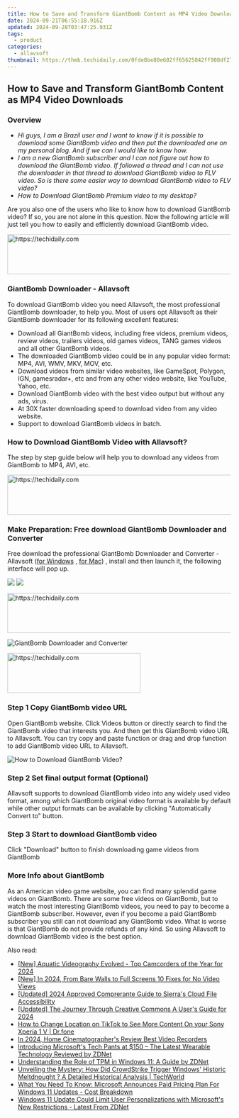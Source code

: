 ```yaml
---
title: How to Save and Transform GiantBomb Content as MP4 Video Downloads
date: 2024-09-21T06:55:18.916Z
updated: 2024-09-28T03:47:25.931Z
tags:
  - product
categories:
  - allavsoft
thumbnail: https://thmb.techidaily.com/0fde8be80e602ff65625842ff908df27188b320349e0a53c08ea2eca9a5b67ed.jpg
---
```


## How to Save and Transform GiantBomb Content as MP4 Video Downloads

### Overview

* _Hi guys, I am a Brazil user and I want to know if it is possible to download some GiantBomb video and then put the downloaded one on my personal blog. And if we can I would like to know how._
* _I am a new GiantBomb subscriber and I can not figure out how to download the GiantBomb video. If followed a thread and I can not use the downloader in that thread to download GiantBomb video to FLV video. So is there some easier way to download GiantBomb video to FLV video?_
* _How to Download GiantBomb Premium video to my desktop?_

Are you also one of the users who like to know how to download GiantBomb video? If so, you are not alone in this question. Now the following article will just tell you how to easily and efficiently download GiantBomb video.

<!-- affiliate ads begin -->
<a href="https://aligracehair.sjv.io/c/5597632/1885932/19272" target="_top" id="1885932">
  <img src="//a.impactradius-go.com/display-ad/19272-1885932" border="0" alt="https://techidaily.com" width="728" height="90"/>
</a>
<img height="0" width="0" src="https://aligracehair.sjv.io/i/5597632/1885932/19272" style="position:absolute;visibility:hidden;" border="0" />
<!-- affiliate ads end -->

### GiantBomb Downloader - Allavsoft

To download GiantBomb video you need Allavsoft, the most professional GiantBomb downloader, to help you. Most of users opt Allavsoft as their GiantBomb downloader for its following excellent features:

* Download all GiantBomb videos, including free videos, premium videos, review videos, trailers videos, old games videos, TANG games videos and all other GiantBomb videos.
* The downloaded GiantBomb video could be in any popular video format: MP4, AVI, WMV, MKV, MOV, etc.
* Download videos from similar video websites, like GameSpot, Polygon, IGN, gamesradar+, etc and from any other video website, like YouTube, Yahoo, etc.
* Download GiantBomb video with the best video output but without any ads, virus.
* At 30X faster downloading speed to download video from any video website.
* Support to download GiantBomb videos in batch.

### How to Download GiantBomb Video with Allavsoft?

The step by step guide below will help you to download any videos from GiantBomb to MP4, AVI, etc.

<!-- affiliate ads begin -->
<a href="https://appsumo.8odi.net/c/5597632/2151870/7443" target="_top" id="2151870">
  <img src="//a.impactradius-go.com/display-ad/7443-2151870" border="0" alt="https://techidaily.com" width="728" height="90"/>
</a>
<img height="0" width="0" src="https://appsumo.8odi.net/i/5597632/2151870/7443" style="position:absolute;visibility:hidden;" border="0" />
<!-- affiliate ads end -->

### Make Preparation: Free download GiantBomb Downloader and Converter

Free download the professional GiantBomb Downloader and Converter - Allavsoft ([for Windows](https://tools.techidaily.com/allavsoft/products/) , [for Mac](https://tools.techidaily.com/allavsoft/products/)) , install and then launch it, the following interface will pop up.

[![](https://www.allavsoft.com/how-to/../images/how-to/free-download-win.jpg)](https://tools.techidaily.com/allavsoft/products/) [![](https://www.allavsoft.com/how-to/../images/how-to/free-download-mac.jpg)](https://tools.techidaily.com/allavsoft/products/)

<!-- affiliate ads begin -->
<a href="https://ephamedtechinc.pxf.io/c/5597632/2123509/26400" target="_top" id="2123509">
  <img src="//a.impactradius-go.com/display-ad/26400-2123509" border="0" alt="https://techidaily.com" width="728" height="90"/>
</a>
<img height="0" width="0" src="https://ephamedtechinc.pxf.io/i/5597632/2123509/26400" style="position:absolute;visibility:hidden;" border="0" />
<!-- affiliate ads end -->

![GiantBomb Downloader and Converter](https://www.allavsoft.com/how-to/../images/allavsoft/screen-shot-600.jpg)

<!-- affiliate ads begin -->
<a href="https://25home.pxf.io/c/5597632/2148645/16836" target="_top" id="2148645">
  <img src="//a.impactradius-go.com/display-ad/16836-2148645" border="0" alt="https://techidaily.com" width="300" height="90"/>
</a>
<img height="0" width="0" src="https://25home.pxf.io/i/5597632/2148645/16836" style="position:absolute;visibility:hidden;" border="0" />
<!-- affiliate ads end -->

### Step 1 Copy GiantBomb video URL

Open GiantBomb website. Click Videos button or directly search to find the GiantBomb video that interests you. And then get this GiantBomb video URL to Allavsoft. You can try copy and paste function or drag and drop function to add GiantBomb video URL to Allavsoft.

![How to Download GiantBomb Video?](https://www.allavsoft.com/how-to/../images/how-to/download-rtmp-video/download-rtmp-video.jpg)

### Step 2 Set final output format (Optional)

Allavsoft supports to download GiantBomb video into any widely used video format, among which GiantBomb original video format is available by default while other output formats can be available by clicking "Automatically Convert to" button.

### Step 3 Start to download GiantBomb video

Click "Download" button to finish downloading game videos from GiantBomb

### More Info about GiantBomb

As an American video game website, you can find many splendid game videos on GiantBomb. There are some free videos on GiantBomb, but to watch the most interesting GiantBomb videos, you need to pay to become a GiantBomb subscriber. However, even if you become a paid GiantBomb subscriber you still can not download any GiantBomb video. What is worse is that GiantBomb do not provide refunds of any kind. So using Allavsoft to download GiantBomb video is the best option.

<ins class="adsbygoogle"
     style="display:block"
     data-ad-format="autorelaxed"
     data-ad-client="ca-pub-7571918770474297"
     data-ad-slot="1223367746"></ins>

<ins class="adsbygoogle"
     style="display:block"
     data-ad-client="ca-pub-7571918770474297"
     data-ad-slot="8358498916"
     data-ad-format="auto"
     data-full-width-responsive="true"></ins>

<span class="atpl-alsoreadstyle">Also read:</span>
<div><ul>
<li><a href="https://article-posts.techidaily.com/new-aquatic-videography-evolved-top-camcorders-of-the-year-for-2024/"><u>[New] Aquatic Videography Evolved - Top Camcorders of the Year for 2024</u></a></li>
<li><a href="https://eaxpv-info.techidaily.com/new-in-2024-from-bare-walls-to-full-screens-10-fixes-for-no-video-views/"><u>[New] In 2024, From Bare Walls to Full Screens 10 Fixes for No Video Views</u></a></li>
<li><a href="https://article-files.techidaily.com/updated-2024-approved-comprerante-guide-to-sierras-cloud-file-accessibility/"><u>[Updated] 2024 Approved Comprerante Guide to Sierra's Cloud File Accessibility</u></a></li>
<li><a href="https://youtube-tips.techidaily.com/ed-the-journey-through-creative-commons-a-users-guide-for-2024/"><u>[Updated] The Journey Through Creative Commons A User's Guide for 2024</u></a></li>
<li><a href="https://location-social.techidaily.com/how-to-change-location-on-tiktok-to-see-more-content-on-your-sony-xperia-1-v-drfone-by-drfone-virtual-android/"><u>How to Change Location on TikTok to See More Content On your Sony Xperia 1 V | Dr.fone</u></a></li>
<li><a href="https://screen-sharing-recording.techidaily.com/in-2024-home-cinematographers-review-best-video-recorders/"><u>In 2024, Home Cinematographer's Review Best Video Recorders</u></a></li>
<li><a href="https://win-help.techidaily.com/introducing-microsofts-tech-pants-at-150-the-latest-wearable-technology-reviewed-by-zdnet/"><u>Introducing Microsoft's Tech Pants at $150 – The Latest Wearable Technology Reviewed by ZDNet</u></a></li>
<li><a href="https://win-help.techidaily.com/understanding-the-role-of-tpm-in-windows-11-a-guide-by-zdnet/"><u>Understanding the Role of TPM in Windows 11: A Guide by ZDNet</u></a></li>
<li><a href="https://win-help.techidaily.com/unveiling-the-mystery-how-did-crowdstrike-trigger-windows-historic-meltdnought-a-detailed-historical-analysis-techworld/"><u>Unveiling the Mystery: How Did CrowdStrike Trigger Windows' Historic Meltdnought ? A Detailed Historical Analysis | TechWorld</u></a></li>
<li><a href="https://win-help.techidaily.com/what-you-need-to-know-microsoft-announces-paid-pricing-plan-for-windows-11-updates-cost-breakdown/"><u>What You Need To Know: Microsoft Announces Paid Pricing Plan For Windows 11 Updates - Cost Breakdown</u></a></li>
<li><a href="https://win-help.techidaily.com/windows-11-update-could-limit-user-personalizations-with-microsofts-new-restrictions-latest-from-zdnet/"><u>Windows 11 Update Could Limit User Personalizations with Microsoft's New Restrictions - Latest From ZDNet</u></a></li>
</ul></div>

